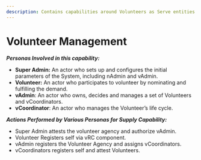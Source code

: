 ```yaml
---
description: Contains capabilities around Volunteers as Serve entities to be managed
---
```


# Volunteer Management

_**Personas Involved in this capability:**_

* **Super Admin:** An actor who sets up and configures the initial parameters of the System, including nAdmin and vAdmin.&#x20;
* **Volunteer:** An actor who participates to volunteer by nominating and fulfilling the demand.&#x20;
* **vAdmin**: An actor who owns, decides and manages a set of Volunteers and vCoordinators.&#x20;
* **vCoordinator**: An actor who manages the Volunteer’s life cycle.&#x20;

_**Actions Performed by Various Personas for Supply Capability:**_

* Super Admin attests the volunteer agency and authorize vAdmin.&#x20;
* Volunteer Registers self via vRC component.&#x20;
* vAdmin registers the Volunteer Agency and assigns vCoordinators.&#x20;
* vCoordinators registers self and attest Volunteers.&#x20;

<figure><img src="https://lh4.googleusercontent.com/lv3OI0dzyCaq8u5fgpmNul0DnCH0wvh2SFb9DYKFz-S4SlwLP9gY8QRv5YvVVN3YbbcDZSCxTpw-SPhDxt0ZkS2BtmZ0uS3e_nOjuyn44Q-L9yZgTt0emMzZVzr4AkiKsJKrSyjLLGM5UwJp7UarWpDLyq8ImlrWsDanlZrunoakVHms9b3jD0nu" alt=""><figcaption></figcaption></figure>
